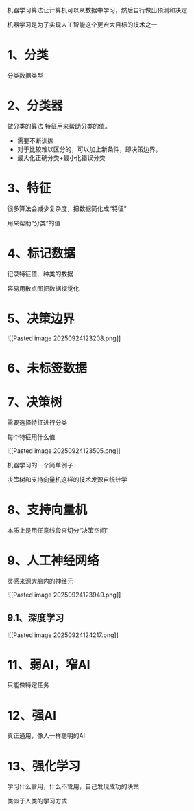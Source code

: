 机器学习算法让计算机可以从数据中学习，然后自行做出预测和决定

机器学习是为了实现人工智能这个更宏大目标的技术之一

# 1、分类

分类数据类型

# 2、分类器

做分类的算法
特征用来帮助分类的值。
- 需要不断训练
- 对于比较难以区分的，可以加上新条件，即决策边界。
- 最大化正确分类+最小化错误分类

# 3、特征

很多算法会减少复杂度，把数据简化成“特征”

用来帮助“分类”的值

# 4、标记数据

记录特征值、种类的数据

容易用散点图把数据视觉化

# 5、决策边界

![[Pasted image 20250924123208.png]]

# 6、未标签数据



# 7、决策树

需要选择特征进行分类

每个特征用什么值

![[Pasted image 20250924123505.png]]

机器学习的一个简单例子

决策树和支持向量机这样的技术发源自统计学

# 8、支持向量机

本质上是用任意线段来切分“决策空间”

# 9、人工神经网络

灵感来源大脑内的神经元

![[Pasted image 20250924123949.png]]

## 9.1、深度学习

![[Pasted image 20250924124217.png]]

# 11、弱AI，窄AI

只能做特定任务

# 12、强AI

真正通用，像人一样聪明的AI

# 13、强化学习

学习什么管用，什么不管用，自己发现成功的决策

类似于人类的学习方式
